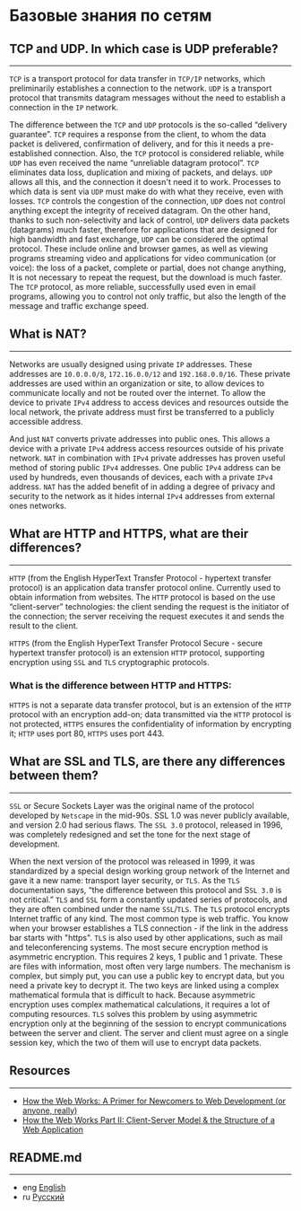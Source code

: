 # Базовые знания по сетям

## TCP and UDP. In which case is UDP preferable?
***
`TCP` is a transport protocol for data transfer in `TCP/IP` networks, which preliminarily establishes a connection to the network.
`UDP` is a transport protocol that transmits datagram messages without the need to establish a connection in the `IP` network.

The difference between the `TCP` and `UDP` protocols is the so-called “delivery guarantee”. `TCP` requires a response from the client,
to whom the data packet is delivered, confirmation of delivery, and for this it needs a pre-established connection.
Also, the `TCP` protocol is considered reliable, while `UDP` has even received the name “unreliable datagram protocol”.
`TCP` eliminates data loss, duplication and mixing of packets, and delays. `UDP` allows all this, and the connection
it doesn't need it to work. Processes to which data is sent via `UDP` must make do with what they receive,
even with losses. `TCP` controls the congestion of the connection, `UDP` does not control anything except the integrity of received
datagram.
On the other hand, thanks to such non-selectivity and lack of control, `UDP` delivers data packets (datagrams)
much faster, therefore for applications that are designed for high bandwidth and fast exchange,
`UDP` can be considered the optimal protocol. These include online and browser games, as well as viewing programs
streaming video and applications for video communication (or voice): the loss of a packet, complete or partial, does not change anything,
It is not necessary to repeat the request, but the download is much faster. The `TCP` protocol, as more reliable,
successfully used even in email programs, allowing you to control not only traffic, but also the length of the message
and traffic exchange speed.

## What is NAT?
***
Networks are usually designed using private `IP` addresses.
These addresses are `10.0.0.0/8`, `172.16.0.0/12` and `192.168.0.0/16`. These private addresses are used within an organization or site,
to allow devices to communicate locally and not be routed over the internet. To allow the device to
private `IPv4` address to access devices and resources outside the local network, the private address must first
be transferred to a publicly accessible address.

And just `NAT` converts private addresses into public ones. This allows a device with a private `IPv4` address
access resources outside of his private network. `NAT` in combination with `IPv4` private addresses has proven useful
method of storing public `IPv4` addresses. One public `IPv4` address can be used by hundreds, even
thousands of devices, each with a private `IPv4` address. `NAT` has the added benefit of
in adding a degree of privacy and security to the network as it hides internal `IPv4` addresses from external ones
networks.

## What are HTTP and HTTPS, what are their differences?
***
`HTTP` (from the English HyperText Transfer Protocol - hypertext transfer protocol) is an application data transfer protocol
online. Currently used to obtain information from websites. The `HTTP` protocol is based on the use
“client-server” technologies: the client sending the request is the initiator of the connection; the server receiving the request
executes it and sends the result to the client.

`HTTPS` (from the English HyperText Transfer Protocol Secure - secure hypertext transfer protocol) is an extension
`HTTP` protocol, supporting encryption using `SSL` and `TLS` cryptographic protocols.
### What is the difference between HTTP and HTTPS:

`HTTPS` is not a separate data transfer protocol, but is an extension of the `HTTP` protocol with an encryption add-on;
data transmitted via the `HTTP` protocol is not protected, `HTTPS` ensures the confidentiality of information by encrypting it;
`HTTP` uses port 80, `HTTPS` uses port 443.

## What are SSL and TLS, are there any differences between them?
***
`SSL` or Secure Sockets Layer was the original name of the protocol developed by `Netscape`
in the mid-90s. SSL 1.0 was never publicly available, and version 2.0 had serious flaws.
The `SSL 3.0` protocol, released in 1996, was completely redesigned and set the tone for the next stage of development.

When the next version of the protocol was released in 1999, it was standardized by a special design working group
network of the Internet and gave it a new name: transport layer security, or `TLS`. As the `TLS` documentation says,
“the difference between this protocol and S`SL 3.0` is not critical.” `TLS` and `SSL` form a constantly updated series of protocols,
and they are often combined under the name `SSL`/`TLS`.
The `TLS` protocol encrypts Internet traffic of any kind. The most common type is web traffic. You know when your browser establishes a TLS connection -
if the link in the address bar starts with "https".
`TLS` is also used by other applications, such as mail and teleconferencing systems.
The most secure encryption method is asymmetric encryption. This requires 2 keys, 1 public and 1 private. These are files with information,
most often very large numbers. The mechanism is complex, but simply put, you can use a public key to encrypt data, but you need a private key to decrypt it.
The two keys are linked using a complex mathematical formula that is difficult to hack.
Because asymmetric encryption uses complex mathematical calculations, it requires a lot of computing resources. `TLS` solves this problem
by using asymmetric encryption only at the beginning of the session to encrypt communications between the server and client.
The server and client must agree on a single session key, which the two of them will use to encrypt data packets.

## Resources
***
- [How the Web Works: A Primer for Newcomers to Web Development (or anyone, really)](https://www.freecodecamp.org/news/how-the-web-works-a-primer-for-newcomers-to-web-development-or-anyone-really-b4584e63585c#.7l3tokoh1)
- [How the Web Works Part II: Client-Server Model & the Structure of a Web Application](https://medium.com/free-code-camp/how-the-web-works-part-ii-client-server-model-the-structure-of-a-web-application-735b4b6d76e3#.e6tmj8112)

## README.md
***
- eng [English](https://github.com/lumorow/golang-interview-preparation/blob/main/Networking/README.md)
- ru [Русский](https://github.com/lumorow/golang-interview-preparation/blob/main/Networking/readme/README.ru.md)